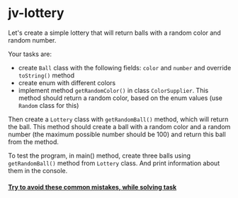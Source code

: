 # jv-lottery

Let's create a simple lottery that will return balls with a random color and random number.

Your tasks are:
- create `Ball` class with the following fields: `color` and `number` and override `toString()` method
- create enum with different colors
- implement method `getRandomColor()` in class `ColorSupplier`. 
This method should return a random color, based on the enum values (use `Random` class for this) 

Then create a `Lottery` class with `getRandomBall()` method, which will return the ball.
This method should create a ball with a random color and a random number (the maximum possible number should be 100)
and return this ball from the method.


To test the program, in main() method, create three balls using `getRandomBall()` method from `Lottery` class.
And print information about them in the console.

#### [Try to avoid these common mistakes, while solving task](https://mate-academy.github.io/jv-program-common-mistakes/java-core/oop/lottery)
